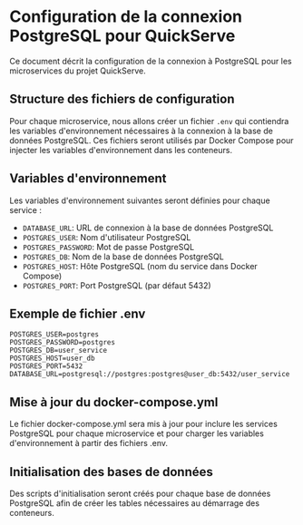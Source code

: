 # Configuration de la connexion PostgreSQL pour QuickServe

Ce document décrit la configuration de la connexion à PostgreSQL pour les microservices du projet QuickServe.

## Structure des fichiers de configuration

Pour chaque microservice, nous allons créer un fichier `.env` qui contiendra les variables d'environnement nécessaires à la connexion à la base de données PostgreSQL. Ces fichiers seront utilisés par Docker Compose pour injecter les variables d'environnement dans les conteneurs.

## Variables d'environnement

Les variables d'environnement suivantes seront définies pour chaque service :

- `DATABASE_URL`: URL de connexion à la base de données PostgreSQL
- `POSTGRES_USER`: Nom d'utilisateur PostgreSQL
- `POSTGRES_PASSWORD`: Mot de passe PostgreSQL
- `POSTGRES_DB`: Nom de la base de données PostgreSQL
- `POSTGRES_HOST`: Hôte PostgreSQL (nom du service dans Docker Compose)
- `POSTGRES_PORT`: Port PostgreSQL (par défaut 5432)

## Exemple de fichier .env

```
POSTGRES_USER=postgres
POSTGRES_PASSWORD=postgres
POSTGRES_DB=user_service
POSTGRES_HOST=user_db
POSTGRES_PORT=5432
DATABASE_URL=postgresql://postgres:postgres@user_db:5432/user_service
```

## Mise à jour du docker-compose.yml

Le fichier docker-compose.yml sera mis à jour pour inclure les services PostgreSQL pour chaque microservice et pour charger les variables d'environnement à partir des fichiers .env.

## Initialisation des bases de données

Des scripts d'initialisation seront créés pour chaque base de données PostgreSQL afin de créer les tables nécessaires au démarrage des conteneurs.
